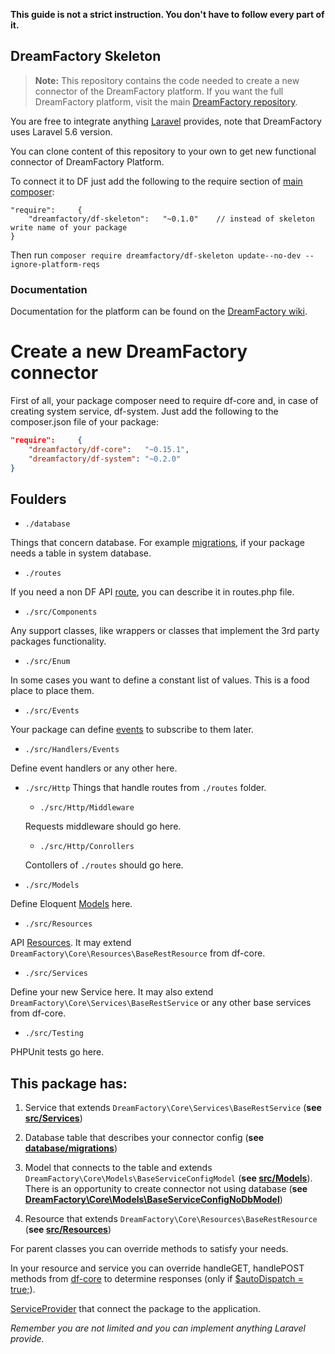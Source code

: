 **This guide is not a strict instruction. You don't have to follow every part of it.**

## DreamFactory Skeleton

> **Note:** This repository contains the code needed to create a new connector of the DreamFactory platform. 
If you want the full DreamFactory platform, visit the 
main [DreamFactory repository](https://github.com/dreamfactorysoftware/dreamfactory).

You are free to integrate anything [Laravel](https://laravel.com/docs/5.6/) provides, note that DreamFactory uses Laravel 5.6 version.
 
You can clone content of this repository to your own to get new functional connector of DreamFactory Platform.
 
To connect it to DF just add the following to the require section of 
[main composer](https://github.com/dreamfactorysoftware/dreamfactory/blob/ce72cc6739979be286f51617050bc9ec9c657f39/composer.json#L30):
```
"require":     {
    "dreamfactory/df-skeleton":   "~0.1.0"    // instead of skeleton write name of your package
}
``` 

Then run `composer require dreamfactory/df-skeleton update--no-dev --ignore-platform-reqs `

### Documentation

Documentation for the platform can be found on the [DreamFactory wiki](http://wiki.dreamfactory.com).

# Create a new DreamFactory connector

First of all, your package composer need to require df-core 
and, in case of creating system service, df-system. 
Just add the following to the composer.json file of your package:
```json
"require":     {
    "dreamfactory/df-core":   "~0.15.1",
    "dreamfactory/df-system": "~0.2.0"
}
```

## Foulders

- `./database` 

Things that concern database. For example [migrations](https://laravel.com/docs/5.6/migrations), if your package needs a table in system database.

- `./routes`

If you need a non DF API [route](https://laravel.com/docs/5.6/routing), you can describe it in routes.php file.

- `./src/Components`

Any support classes, like wrappers or classes that implement the 3rd party packages functionality.

- `./src/Enum`

In some cases you want to define a constant list of values. This is a food place to place them.

- `./src/Events`

Your package can define [events](https://laravel.com/docs/5.6/events) to subscribe to them later.

- `./src/Handlers/Events`

Define event handlers or any other here.

- `./src/Http` 
Things that handle routes from `./routes` folder.

  - `./src/Http/Middleware`
  
  Requests middleware should go here.
  
  - `./src/Http/Conrollers`
  
  Contollers of `./routes` should go here.
    
- `./src/Models`

Define Eloquent [Models](https://laravel.com/docs/5.8/eloquent) here.

- `./src/Resources`

API [Resources](https://laravel.com/docs/5.6/eloquent-resources). It may extend `DreamFactory\Core\Resources\BaseRestResource` from df-core.

- `./src/Services`

Define your new Service here. It may also extend `DreamFactory\Core\Services\BaseRestService` or any other base services from df-core.

- `./src/Testing`

PHPUnit tests go here.

## This package has: 
1. Service that extends `DreamFactory\Core\Services\BaseRestService` (__see [src/Services](https://github.com/dreamfactorysoftware/df-skeleton/blob/add-examples/src/Services/ExampleService.php)__)
2. Database table that describes your connector config (__see [database/migrations](https://github.com/dreamfactorysoftware/df-skeleton/blob/add-examples/database/migrations/2019_08_12_125323_create_example_table.php)__)
3. Model that connects to the table and extends `DreamFactory\Core\Models\BaseServiceConfigModel` (__see [src/Models](https://github.com/dreamfactorysoftware/df-skeleton/blob/master/src/Models/ExampleModel.php)__).
There is an opportunity to create connector not using database (__see [DreamFactory\Core\Models\BaseServiceConfigNoDbModel](https://github.com/dreamfactorysoftware/df-core/blob/master/src/Models/BaseServiceConfigNoDbModel.php)__)

4. Resource that extends `DreamFactory\Core\Resources\BaseRestResource` (__see [src/Resources](https://github.com/dreamfactorysoftware/df-skeleton/blob/add-examples/src/Resources/ExampleResource.php)__)


For parent classes you can override methods to satisfy your needs. 

In your resource and service you can override handleGET, handlePOST methods from [df-core](https://github.com/dreamfactorysoftware/df-core/blob/06e01cd46ed106684041fb1fdf8ef35695a1b2cf/src/Components/RestHandler.php#L589) to determine responses (only if 
[$autoDispatch = true;](https://github.com/dreamfactorysoftware/df-core/blob/06e01cd46ed106684041fb1fdf8ef35695a1b2cf/src/Components/RestHandler.php#L88)).

[ServiceProvider](https://github.com/dreamfactorysoftware/df-skeleton/blob/master/src/ServiceProvider.php) that connect the package to the application.

*Remember you are not limited and you can implement anything Laravel provide.*